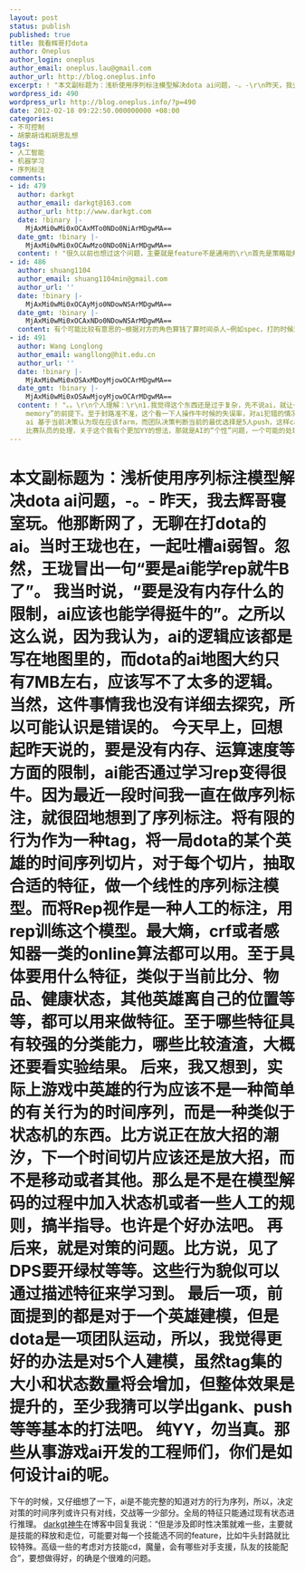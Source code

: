 ```yaml
---
layout: post
status: publish
published: true
title: 我看辉哥打dota
author: Oneplus
author_login: oneplus
author_email: oneplus.lau@gmail.com
author_url: http://blog.oneplus.info
excerpt: ! "本文副标题为：浅析使用序列标注模型解决dota ai问题，-。-\r\n昨天，我去辉哥寝室玩。他那断网了，无聊在打dota的ai。当时王珑也在，一起吐槽ai弱智。忽然，王珑冒出一句“要是ai能学rep就牛B了”。\r\n我当时说，“要是没有内存什么的限制，ai应该也能学得挺牛的”。之所以这么说，因为我认为，ai的逻辑应该都是写在地图里的，而dota的ai地图大约只有7MB左右，应该写不了太多的逻辑。当然，这件事情我也没有详细去探究，所以可能认识是错误的。\r\n"
wordpress_id: 490
wordpress_url: http://blog.oneplus.info/?p=490
date: 2012-02-18 09:22:50.000000000 +08:00
categories:
- 不可控制
- 胡蒙胡诌和胡思乱想
tags:
- 人工智能
- 机器学习
- 序列标注
comments:
- id: 479
  author: darkgt
  author_email: darkgt@163.com
  author_url: http://www.darkgt.com
  date: !binary |-
    MjAxMi0wMi0xOCAxMTo0NDo0NiArMDgwMA==
  date_gmt: !binary |-
    MjAxMi0wMi0xOCAwMzo0NDo0NiArMDgwMA==
  content: ! "很久以前也想过这个问题，主要就是feature不是通用的\r\n首先是策略能解决很多问题，比如看到sk摇大要及时打断。\r\n再就是一些非即时性决策，我觉得用学习比较好，比如：出装，加点，选阵容\r\n但是涉及即时性决策就难一些，主要就是技能的释放和走位，可能要对每一个技能选不同的feature，比如牛头封路就比较特殊。高级一些的考虑对方技能cd，魔量，会有哪些对手支援，队友的技能配合\r\n最难的应该是对局势的判断，push、gank、打野、farm、打roshan，要考虑到\"局势\"和\"节奏\""
- id: 486
  author: shuang1104
  author_email: shuang1104min@gmail.com
  author_url: ''
  date: !binary |-
    MjAxMi0wMi0xOCAyMjo0NDowNSArMDgwMA==
  date_gmt: !binary |-
    MjAxMi0wMi0xOCAxNDo0NDowNSArMDgwMA==
  content: 有个可能比较有意思的~根据对方的角色算钱了算时间杀人~例如spec，打的时候观察下对方的补刀水平，一般来说到500的时候骚扰一下拖延回5出来的速度，出了回5后过3分钟要狠抓，抓不死也不能让他钱，让活力球出不来，这样拖延先锋出来的时间~这种AI应该很容易做到，因为钱数AI能直接知道的~~
- id: 491
  author: Wang Longlong
  author_email: wangllong@hit.edu.cn
  author_url: ''
  date: !binary |-
    MjAxMi0wMi0xOSAxMDoyMjowOCArMDgwMA==
  date_gmt: !binary |-
    MjAxMi0wMi0xOSAwMjoyMjowOCArMDgwMA==
  content: ! "。。\r\n个人理解：\r\n1.我觉得这个东西还是过于复杂，先不说ai，就让一个人去看rep，看完十个八个100个之后他能学到什么还是一个未知数。换句话说，就是学习的target太模糊，只能人工去指定一些简单的target，就像shuang1104说的限制sepc的方法，而这些简单的target又基本上都可以通过人工确定规则来解决，至于复杂的target，比如对局势的判断，如果双方进入僵持阶段，应不应该去打roshan（现在的ai都可以敲命令去roshan），如何防止对面打roshan等，这是判断都过于复杂，有时候在比赛中那些有经验的队长都会做出错误的判断，可见这些绝不是一些简单的feature综合就能学习出结果的，也就是darkgt说的feature并不通用。从现在的ai来看，学习提高最大的应该还是技能的衔接，一些基本case的处理，比如面对无控制的高输出或者强力nuke技能英雄，在无队友支援的情况下迅速tp，树林绕阴影等，这些都是相对容易学习的，这些也是现在的ai改变最大的地方。PS，其实个人觉得darkgt说的牛头封路这一类的问题倒不是很困难的问题，通过学习建立一个走位预测模型就可以了，当然是在你的“enough
    memory”的前提下。至于封路准不准，这个看一下人操作牛时候的失误率，对ai犯错的情况就可以谅解了。\r\n2.关于时间序列，我觉得这个除了push阵容，很难对其他战术有指导作用，因为在对局势的判断中，push阵容的战术最容易用时间轴刻画。而其他阵容对局势的判断依赖的特征向量维数太大太复杂，而且不确定性太高，时间轴的知道意义可能极其有限。\r\n3.对5个人建模还是对1个人建模的问题，个人觉得这不是一个矛盾，最好的做法就是团队和个人有自己单独的模型，这样会涉及到一个问题，就是如何解决两个模型中的决策冲突问题，比如一个carry
    ai 基于当前决策认为现在应该farm，而团队决策判断当前的最优选择是5人push，这样carry就出现了决策冲突的情况，当然冲突处理在实际的比赛中也是大量存在的，至于怎么处理，我想可以参考
    比赛队员的处理，关于这个我有个更加YY的想法，那就是AI的“个性”问题，一个可能的处理方法是，通过设定ai的“个性化”程度来选择更倾向于团队指令还是个人决策。\r\n当然这也是我个人看法，不见得切合实际。"
---
```

本文副标题为：浅析使用序列标注模型解决dota ai问题，-。-
昨天，我去辉哥寝室玩。他那断网了，无聊在打dota的ai。当时王珑也在，一起吐槽ai弱智。忽然，王珑冒出一句“要是ai能学rep就牛B了”。
我当时说，“要是没有内存什么的限制，ai应该也能学得挺牛的”。之所以这么说，因为我认为，ai的逻辑应该都是写在地图里的，而dota的ai地图大约只有7MB左右，应该写不了太多的逻辑。当然，这件事情我也没有详细去探究，所以可能认识是错误的。
<a id="more"></a><a id="more-490"></a>
今天早上，回想起昨天说的，要是没有内存、运算速度等方面的限制，ai能否通过学习rep变得很牛。因为最近一段时间我一直在做序列标注，就很囧地想到了序列标注。将有限的行为作为一种tag，将一局dota的某个英雄的时间序列切片，对于每个切片，抽取合适的特征，做一个线性的序列标注模型。而将Rep视作是一种人工的标注，用rep训练这个模型。最大熵，crf或者感知器一类的online算法都可以用。至于具体要用什么特征，类似于当前比分、物品、健康状态，其他英雄离自己的位置等等，都可以用来做特征。至于哪些特征具有较强的分类能力，哪些比较渣渣，大概还要看实验结果。
后来，我又想到，实际上游戏中英雄的行为应该不是一种简单的有关行为的时间序列，而是一种类似于状态机的东西。比方说正在放大招的潮汐，下一个时间切片应该还是放大招，而不是移动或者其他。那么是不是在模型解码的过程中加入状态机或者一些人工的规则，搞半指导。也许是个好办法吧。
再后来，就是对策的问题。比方说，见了DPS要开绿杖等等。这些行为貌似可以通过描述特征来学习到。
最后一项，前面提到的都是对于一个英雄建模，但是dota是一项团队运动，所以，我觉得更好的办法是对5个人建模，虽然tag集的大小和状态数量将会增加，但整体效果是提升的，至少我猜可以学出gank、push等等基本的打法吧。
纯YY，勿当真。那些从事游戏ai开发的工程师们，你们是如何设计ai的呢。
============================================================
下午的时候，又仔细想了一下，ai是不能完整的知道对方的行为序列，所以，决定对策的时间序列或许只有对线，交战等一少部分。全局的特征只能通过现有状态进行推理。
<a href="http://www.darkgt.com/">darkgt神牛</a>在博客中回复我说：“但是涉及即时性决策就难一些，主要就是技能的释放和走位，可能要对每一个技能选不同的feature，比如牛头封路就比较特殊。高级一些的考虑对方技能cd，魔量，会有哪些对手支援，队友的技能配合”，要想做得好，的确是个很难的问题。
